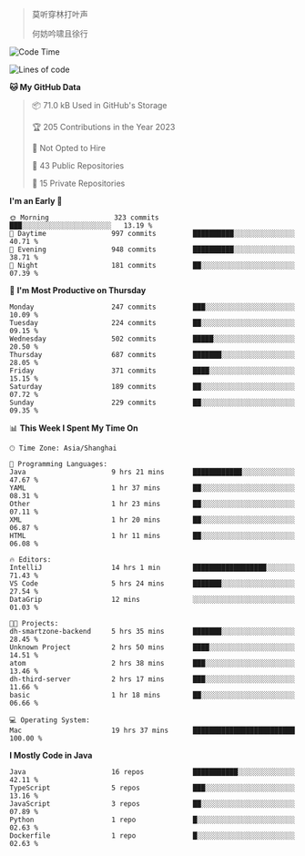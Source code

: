 > 莫听穿林打叶声
> 
> 何妨吟啸且徐行

<!-- ![Github Stats](https://github-readme-stats.vercel.app/api?username=catch6&count_private=true&show_icons=true&theme=gruvbox) -->

<!-- ![Top Langs](https://github-readme-stats.vercel.app/api/top-langs/?username=catch6&layout=compact) -->

<!--START_SECTION:waka-->
![Code Time](http://img.shields.io/badge/Code%20Time-256%20hrs%2021%20mins-blue)

![Lines of code](https://img.shields.io/badge/From%20Hello%20World%20I%27ve%20Written-9.3%20million%20lines%20of%20code-blue)

**🐱 My GitHub Data** 

> 📦 71.0 kB Used in GitHub's Storage 
 > 
> 🏆 205 Contributions in the Year 2023
 > 
> 🚫 Not Opted to Hire
 > 
> 📜 43 Public Repositories 
 > 
> 🔑 15 Private Repositories 
 > 
**I'm an Early 🐤** 

```text
🌞 Morning                323 commits         ███░░░░░░░░░░░░░░░░░░░░░░   13.19 % 
🌆 Daytime                997 commits         ██████████░░░░░░░░░░░░░░░   40.71 % 
🌃 Evening                948 commits         ██████████░░░░░░░░░░░░░░░   38.71 % 
🌙 Night                  181 commits         ██░░░░░░░░░░░░░░░░░░░░░░░   07.39 % 
```
📅 **I'm Most Productive on Thursday** 

```text
Monday                   247 commits         ███░░░░░░░░░░░░░░░░░░░░░░   10.09 % 
Tuesday                  224 commits         ██░░░░░░░░░░░░░░░░░░░░░░░   09.15 % 
Wednesday                502 commits         █████░░░░░░░░░░░░░░░░░░░░   20.50 % 
Thursday                 687 commits         ███████░░░░░░░░░░░░░░░░░░   28.05 % 
Friday                   371 commits         ████░░░░░░░░░░░░░░░░░░░░░   15.15 % 
Saturday                 189 commits         ██░░░░░░░░░░░░░░░░░░░░░░░   07.72 % 
Sunday                   229 commits         ██░░░░░░░░░░░░░░░░░░░░░░░   09.35 % 
```


📊 **This Week I Spent My Time On** 

```text
🕑︎ Time Zone: Asia/Shanghai

💬 Programming Languages: 
Java                     9 hrs 21 mins       ████████████░░░░░░░░░░░░░   47.67 % 
YAML                     1 hr 37 mins        ██░░░░░░░░░░░░░░░░░░░░░░░   08.31 % 
Other                    1 hr 23 mins        ██░░░░░░░░░░░░░░░░░░░░░░░   07.11 % 
XML                      1 hr 20 mins        ██░░░░░░░░░░░░░░░░░░░░░░░   06.87 % 
HTML                     1 hr 11 mins        ██░░░░░░░░░░░░░░░░░░░░░░░   06.08 % 

🔥 Editors: 
IntelliJ                 14 hrs 1 min        ██████████████████░░░░░░░   71.43 % 
VS Code                  5 hrs 24 mins       ███████░░░░░░░░░░░░░░░░░░   27.54 % 
DataGrip                 12 mins             ░░░░░░░░░░░░░░░░░░░░░░░░░   01.03 % 

🐱‍💻 Projects: 
dh-smartzone-backend     5 hrs 35 mins       ███████░░░░░░░░░░░░░░░░░░   28.45 % 
Unknown Project          2 hrs 50 mins       ████░░░░░░░░░░░░░░░░░░░░░   14.51 % 
atom                     2 hrs 38 mins       ███░░░░░░░░░░░░░░░░░░░░░░   13.46 % 
dh-third-server          2 hrs 17 mins       ███░░░░░░░░░░░░░░░░░░░░░░   11.66 % 
basic                    1 hr 18 mins        ██░░░░░░░░░░░░░░░░░░░░░░░   06.66 % 

💻 Operating System: 
Mac                      19 hrs 37 mins      █████████████████████████   100.00 % 
```

**I Mostly Code in Java** 

```text
Java                     16 repos            ███████████░░░░░░░░░░░░░░   42.11 % 
TypeScript               5 repos             ███░░░░░░░░░░░░░░░░░░░░░░   13.16 % 
JavaScript               3 repos             ██░░░░░░░░░░░░░░░░░░░░░░░   07.89 % 
Python                   1 repo              █░░░░░░░░░░░░░░░░░░░░░░░░   02.63 % 
Dockerfile               1 repo              █░░░░░░░░░░░░░░░░░░░░░░░░   02.63 % 
```




<!--END_SECTION:waka-->
